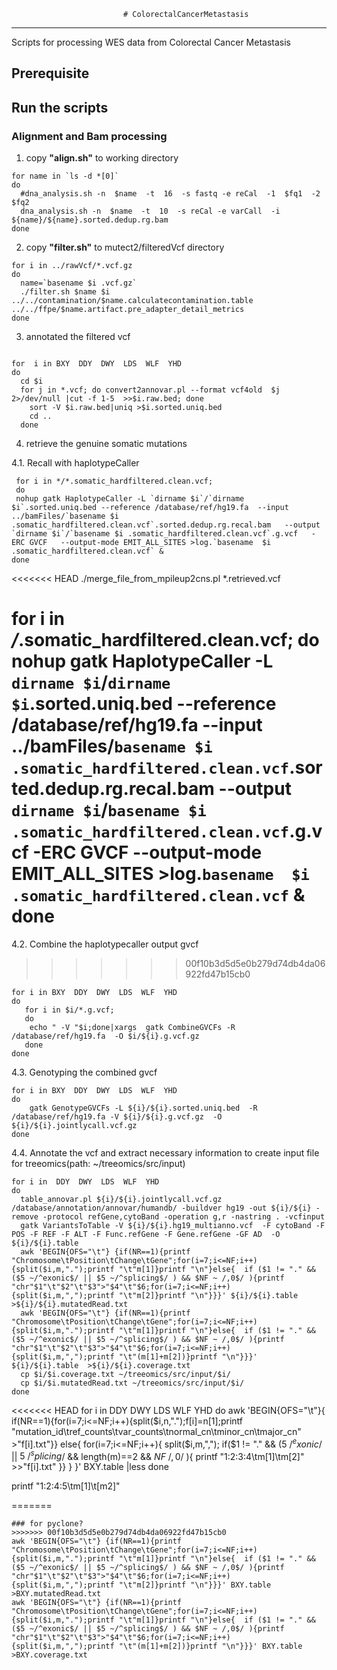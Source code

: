                              # ColorectalCancerMetastasis
---
Scripts for processing WES data from Colorectal Cancer Metastasis

## Prerequisite

## Run the scripts
### Alignment and Bam processing
1. copy __"align.sh"__ to working directory
```shell
for name in `ls -d *[0]`
do
  #dna_analysis.sh -n  $name  -t  16  -s fastq -e reCal  -1  $fq1  -2  $fq2
  dna_analysis.sh -n  $name  -t  10  -s reCal -e varCall  -i ${name}/${name}.sorted.dedup.rg.bam
done
```
2. copy **"filter.sh"** to mutect2/filteredVcf  directory

```shell
for i in ../rawVcf/*.vcf.gz
do
  name=`basename $i .vcf.gz`
  ./filter.sh $name $i ../../contamination/$name.calculatecontamination.table  ../../ffpe/$name.artifact.pre_adapter_detail_metrics
done
```

3. annotated the filtered vcf
```shell

for  i in BXY  DDY  DWY  LDS  WLF  YHD
do
  cd $i
  for j in *.vcf; do convert2annovar.pl --format vcf4old  $j 2>/dev/null |cut -f 1-5  >>$i.raw.bed; done
    sort -V $i.raw.bed|uniq >$i.sorted.uniq.bed
    cd ..
  done

  ```
4. retrieve the genuine somatic mutations

4.1. Recall with haplotypeCaller

```shell
 for i in */*.somatic_hardfiltered.clean.vcf;
 do
 nohup gatk HaplotypeCaller -L `dirname $i`/`dirname $i`.sorted.uniq.bed --reference /database/ref/hg19.fa  --input ../bamFiles/`basename $i .somatic_hardfiltered.clean.vcf`.sorted.dedup.rg.recal.bam   --output `dirname $i`/`basename $i .somatic_hardfiltered.clean.vcf`.g.vcf   -ERC GVCF   --output-mode EMIT_ALL_SITES >log.`basename  $i .somatic_hardfiltered.clean.vcf` &
done
```

<<<<<<< HEAD
./merge_file_from_mpileup2cns.pl *.retrieved.vcf



 for i in */*.somatic_hardfiltered.clean.vcf; do
 nohup gatk HaplotypeCaller -L `dirname $i`/`dirname $i`.sorted.uniq.bed --reference /database/ref/hg19.fa  --input ../bamFiles/`basename $i .somatic_hardfiltered.clean.vcf`.sorted.dedup.rg.recal.bam   --output `dirname $i`/`basename $i .somatic_hardfiltered.clean.vcf`.g.vcf   -ERC GVCF   --output-mode EMIT_ALL_SITES >log.`basename  $i .somatic_hardfiltered.clean.vcf` &
 done
=======
4.2. Combine the haplotypecaller output gvcf
>>>>>>> 00f10b3d5d5e0b279d74db4da06922fd47b15cb0

```shell
for i in BXY  DDY  DWY  LDS  WLF  YHD
do
   for i in $i/*.g.vcf;
   do
    echo " -V "$i;done|xargs  gatk CombineGVCFs -R /database/ref/hg19.fa  -O $i/${i}.g.vcf.gz
   done
done
```

4.3. Genotyping the combined gvcf

```shell
for i in BXY  DDY  DWY  LDS  WLF  YHD
do
    gatk GenotypeGVCFs -L ${i}/${i}.sorted.uniq.bed  -R /database/ref/hg19.fa -V ${i}/${i}.g.vcf.gz  -O ${i}/${i}.jointlycall.vcf.gz
done
```

4.4. Annotate the vcf and extract necessary information to create input file for treeomics(path: ~/treeomics/src/input)

```shell
for i in  DDY  DWY  LDS  WLF  YHD
do
  table_annovar.pl ${i}/${i}.jointlycall.vcf.gz /database/annotation/annovar/humandb/ -buildver hg19 -out ${i}/${i} -remove -protocol refGene,cytoBand -operation g,r -nastring . -vcfinput
  gatk VariantsToTable -V ${i}/${i}.hg19_multianno.vcf  -F cytoBand -F POS -F REF -F ALT -F Func.refGene -F Gene.refGene -GF AD  -O ${i}/${i}.table
  awk 'BEGIN{OFS="\t"} {if(NR==1){printf "Chromosome\tPosition\tChange\tGene";for(i=7;i<=NF;i++){split($i,m,".");printf "\t"m[1]}printf "\n"}else{  if ($1 != "." && ($5 ~/^exonic$/ || $5 ~/^splicing$/ ) && $NF ~ /,0$/ ){printf "chr"$1"\t"$2"\t"$3">"$4"\t"$6;for(i=7;i<=NF;i++){split($i,m,",");printf "\t"m[2]}printf "\n"}}}' ${i}/${i}.table  >${i}/${i}.mutatedRead.txt
  awk 'BEGIN{OFS="\t"} {if(NR==1){printf "Chromosome\tPosition\tChange\tGene";for(i=7;i<=NF;i++){split($i,m,".");printf "\t"m[1]}printf "\n"}else{  if ($1 != "." && ($5 ~/^exonic$/ || $5 ~/^splicing$/ ) && $NF ~ /,0$/ ){printf "chr"$1"\t"$2"\t"$3">"$4"\t"$6;for(i=7;i<=NF;i++){split($i,m,",");printf "\t"(m[1]+m[2])}printf "\n"}}}' ${i}/${i}.table  >${i}/${i}.coverage.txt
  cp $i/$i.coverage.txt ~/treeomics/src/input/$i/
  cp $i/$i.mutatedRead.txt ~/treeomics/src/input/$i/
done
```

<<<<<<< HEAD
for i in DDY  DWY  LDS  WLF  YHD
do
awk 'BEGIN{OFS="\t"}{ if(NR==1){for(i=7;i<=NF;i++){split($i,n,".");f[i]=n[1];printf "mutation_id\tref_counts\tvar_counts\tnormal_cn\tminor_cn\tmajor_cn" >"f[i].txt"}}  else{  for(i=7;i<=NF;i++){   split($i,m,",");   if($1 != "." && ($5 ~/^exonic$/ || $5 ~/^splicing$/ && length(m)==2  && $NF ~ /,0$/ ){   printf "$1:$2:$3:$4\tm[1]\tm[2]"  >>"f[i].txt" }}  }  }' BXY.table |less
done

printf "$1:$2:$4:$5\tm[1]\t[m2]"

=======
```shell
### for pyclone?
>>>>>>> 00f10b3d5d5e0b279d74db4da06922fd47b15cb0
awk 'BEGIN{OFS="\t"} {if(NR==1){printf "Chromosome\tPosition\tChange\tGene";for(i=7;i<=NF;i++){split($i,m,".");printf "\t"m[1]}printf "\n"}else{  if ($1 != "." && ($5 ~/^exonic$/ || $5 ~/^splicing$/ ) && $NF ~ /,0$/ ){printf "chr"$1"\t"$2"\t"$3">"$4"\t"$6;for(i=7;i<=NF;i++){split($i,m,",");printf "\t"m[2]}printf "\n"}}}' BXY.table  >BXY.mutatedRead.txt
awk 'BEGIN{OFS="\t"} {if(NR==1){printf "Chromosome\tPosition\tChange\tGene";for(i=7;i<=NF;i++){split($i,m,".");printf "\t"m[1]}printf "\n"}else{  if ($1 != "." && ($5 ~/^exonic$/ || $5 ~/^splicing$/ ) && $NF ~ /,0$/ ){printf "chr"$1"\t"$2"\t"$3">"$4"\t"$6;for(i=7;i<=NF;i++){split($i,m,",");printf "\t"(m[1]+m[2])}printf "\n"}}}' BXY.table  >BXY.coverage.txt
```
